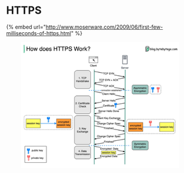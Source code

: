 # HTTPS

{% embed url="http://www.moserware.com/2009/06/first-few-milliseconds-of-https.html" %}

<div data-full-width="true">

<figure><img src="../../.gitbook/assets/image (237).png" alt=""><figcaption></figcaption></figure>

</div>
